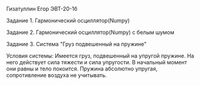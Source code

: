 Гизатуллин Егор  ЭВТ-20-1б

Задание 1. Гармонический осциллятор(Numpy)

Задание 2. Гармонический осциллятор(Numpy) с белым шумом

Задание 3. Система "Груз подвешенный на пружине"

Условия системы: Имеется груз, подвешенный на упругой пружине. На него действует сила тяжести и сила упругости. В начальный момент они равны и тело покоится. Пружина абсолютно упругая, сопротивление воздуха не учитывать.
